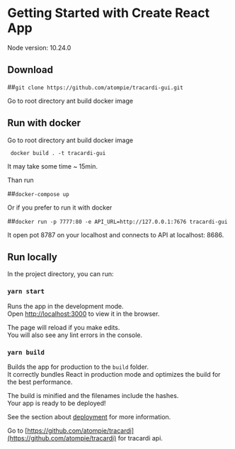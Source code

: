 # Getting Started with Create React App

Node version: 10.24.0

## Download

##```git clone https://github.com/atompie/tracardi-gui.git```

Go to root directory ant build docker image

## Run with docker

Go to root directory ant build docker image

```
 docker build . -t tracardi-gui
```

It may take some time ~ 15min. 

Than run

##```docker-compose up```

Or if you prefer to run it with docker

##```docker run -p 7777:80 -e API_URL=http://127.0.0.1:7676 tracardi-gui```

It open pot 8787 on your localhost and connects to API at localhost: 8686.

## Run locally

In the project directory, you can run:

### `yarn start`

Runs the app in the development mode.\
Open [http://localhost:3000](http://localhost:3000) to view it in the browser.

The page will reload if you make edits.\
You will also see any lint errors in the console.

### `yarn build`

Builds the app for production to the `build` folder.\
It correctly bundles React in production mode and optimizes the build for the best performance.

The build is minified and the filenames include the hashes.\
Your app is ready to be deployed!

See the section about [deployment](https://facebook.github.io/create-react-app/docs/deployment) for more information.


Go to [https://github.com/atompie/tracardi](https://github.com/atompie/tracardi) for tracardi api. 
